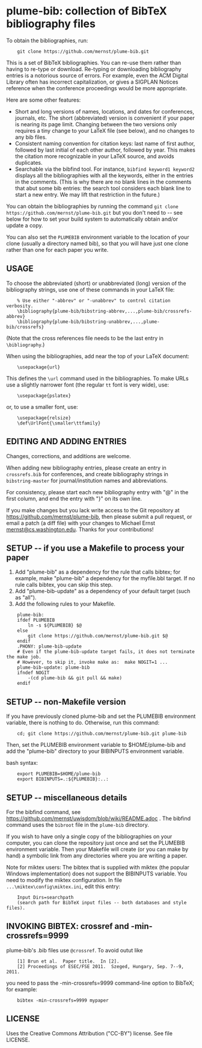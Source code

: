 plume-bib:  collection of BibTeX bibliography files
===================================================

To obtain the bibliographies, run:

```
    git clone https://github.com/mernst/plume-bib.git
```

This is a set of BibTeX bibliographies.  You can re-use them rather than
having to re-type or download.  Re-typing or downloading bibliography
entries is a notorious source of errors.  For example, even the ACM Digital
Library often has incorrect capitalization, or gives a SIGPLAN Notices
reference when the conference proceedings would be more appropriate.

Here are some other features:

 * Short and long versions of names, locations, and dates for conferences,
   journals, etc.  The short (abbreviated) version is convenient if your
   paper is nearing its page limit.  Changing between the two versions only
   requires a tiny change to your LaTeX file (see below), and no
   changes to any bib files.
 * Consistent naming convention for citation keys:  last name of first
   author, followed by last initial of each other author, followed by
   year.  This makes the citation more recognizable in your LaTeX source,
   and avoids duplicates.
 * Searchable via the bibfind tool.  For instance, `bibfind keyword1 keyword2`
   displays all the bibliographies with all the keywords, either in the
   entries in the comments.  (This is why there are no blank lines in the
   comments that abut some bib entries:  the search tool considers each
   blank line to start a new entry.  We may lift that restriction in the
   future.)

You can obtain the bibliographies by running the command
`git clone https://github.com/mernst/plume-bib.git`
but you don't need to -- see below for how to set your build system to
automatically obtain and/or update a copy.

You can also set the `PLUMEBIB` environment variable to the location of your
clone (usually a directory named bib), so that you will have just one clone
rather than one for each paper you write.


USAGE
-----

To choose the abbreviated (short) or unabbreviated (long) version of the
bibliography strings, use one of these commands in your LaTeX file:

```
    % Use either "-abbrev" or "-unabbrev" to control citation verbosity.
    \bibliography{plume-bib/bibstring-abbrev,...,plume-bib/crossrefs-abbrev}
    \bibliography{plume-bib/bibstring-unabbrev,...,plume-bib/crossrefs}
```

(Note that the cross references file needs to be the last entry in `\bibliography`.)

When using the bibliographies, add near the top of your LaTeX document:

```
    \usepackage{url}
```

This defines the `\url` command used in the bibliographies.  To make URLs use
a slightly narrower font (the regular `tt` font is very wide), use:

```
    \usepackage{pslatex}
```

or, to use a smaller font, use:

```
    \usepackage{relsize}
    \def\UrlFont{\smaller\ttfamily}
```


EDITING AND ADDING ENTRIES
--------------------------

Changes, corrections, and additions are welcome.

When adding new bibliography entries, please create an entry in
`crossrefs.bib` for conferences, and create bibliography strings in
`bibstring-master` for journal/institution names and abbreviations.

For consistency, please start each new bibliography entry with "@" in the
first column, and end the entry with "}" on its own line.

If you make changes but you lack write access to the Git repository at
https://github.com/mernst/plume-bib, then please submit a pull request, or
email a patch (a diff file) with your changes to Michael Ernst
<mernst@cs.washington.edu>.  Thanks for your contributions!


SETUP -- if you use a Makefile to process your paper
----------------------------------------------------

1. Add "plume-bib" as a dependency for the rule that calls bibtex; for example,
   make "plume-bib" a dependency for the myfile.bbl target.  If no rule calls
   bibtex, you can skip this step.
2. Add "plume-bib-update" as a dependency of your default target (such as "all").
3. Add the following rules to your Makefile.

```
    plume-bib:
    ifdef PLUMEBIB
	    ln -s ${PLUMEBIB} $@
    else
	    git clone https://github.com/mernst/plume-bib.git $@
    endif
    .PHONY: plume-bib-update
    # Even if the plume-bib-update target fails, it does not terminate the make job.
    # However, to skip it, invoke make as:  make NOGIT=1 ...
    plume-bib-update: plume-bib
    ifndef NOGIT
	    -(cd plume-bib && git pull && make)
    endif
```


SETUP -- non-Makefile version
-----------------------------

If you have previously cloned plume-bib and set the PLUMEBIB environment
variable, there is nothing to do.  Otherwise, run this command:

```
    cd; git clone https://github.com/mernst/plume-bib.git plume-bib
```

Then, set the PLUMEBIB environment variable to $HOME/plume-bib and
add the "plume-bib" directory to your BIBINPUTS environment variable.

bash syntax:

```
    export PLUMEBIB=$HOME/plume-bib
    export BIBINPUTS=.:${PLUMEBIB}:..:
```


SETUP -- miscellaneous details
------------------------------

For the bibfind command, see
https://github.com/mernst/uwisdom/blob/wiki/README.adoc .
The bibfind command uses the `bibroot` file in the `plume-bib` directory.

If you wish to have only a single copy of the bibliographies on your
computer, you can clone the repository just once and set the PLUMEBIB
environment variable.  Then your Makefile will create (or you can make by
hand) a symbolic link from any directories where you are writing a paper.

Note for miktex users:
The bibtex that is supplied with miktex (the popular Windows implementation)
does not support the BIBINPUTS variable. You need to modify the miktex
configuration.  In file `...\miktex\config\miktex.ini`, edit this entry:

```
    Input Dirs=searchpath
    (search path for BibTeX input files -- both databases and style files).
```


INVOKING BIBTEX: crossref and -min-crossrefs=9999
-------------------------------------------------

plume-bib's .bib files use `@crossref`.  To avoid outut like

```
    [1] Brun et al.  Paper title.  In [2].
    [2] Proceedings of ESEC/FSE 2011.  Szeged, Hungary, Sep. 7--9, 2011.
```

you need to pass the -min-crossrefs=9999 command-line option to BibTeX; for
example:

```
    bibtex -min-crossrefs=9999 mypaper
```


LICENSE
-------

Uses the Creative Commons Attribution ("CC-BY") license.  See file LICENSE.
